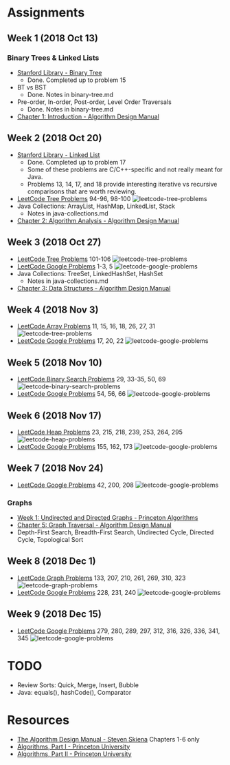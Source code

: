 # Assignments
## Week 1 (2018 Oct 13)
### Binary Trees & Linked Lists
* [Stanford Library - Binary Tree](http://cslibrary.stanford.edu/110/BinaryTrees.html)
	* Done. Completed up to problem 15
* BT vs BST
	* Done. Notes in binary-tree.md
* Pre-order, In-order, Post-order, Level Order Traversals
	* Done. Notes in binary-tree.md
* [Chapter 1: Introduction - Algorithm Design Manual](https://www.amazon.com/Algorithm-Design-Manual-Steven-Skiena/dp/1849967202/)
## Week 2 (2018 Oct 20)
* [Stanford Library - Linked List](http://cslibrary.stanford.edu/103/LinkedListBasics.pdf)
	* Done. Completed up to problem 17
	* Some of these problems are C/C++-specific and not really meant for Java.
	* Problems 13, 14, 17, and 18 provide interesting iterative vs recursive comparisons that are worth reviewing.
* [LeetCode Tree Problems](https://leetcode.com/tag/tree/) 94-96, 98-100
![leetcode-tree-problems](https://github.com/jguamie/practice-problems/blob/master/images/leetcode-tree.png)
* Java Collections: ArrayList, HashMap, LinkedList, Stack
	* Notes in java-collections.md
* [Chapter 2: Algorithm Analysis - Algorithm Design Manual](https://www.amazon.com/Algorithm-Design-Manual-Steven-Skiena/dp/1849967202/)
## Week 3 (2018 Oct 27)
* [LeetCode Tree Problems](https://leetcode.com/tag/tree/) 101-106
![leetcode-tree-problems](https://github.com/jguamie/practice-problems/blob/master/images/leetcode-tree-2.png)
* [LeetCode Google Problems](https://leetcode.com/company/google/) 1-3, 5
![leetcode-google-problems](https://github.com/jguamie/practice-problems/blob/master/images/leetcode-google.png)
* Java Collections: TreeSet, LinkedHashSet, HashSet
	* Notes in java-collections.md
* [Chapter 3: Data Structures - Algorithm Design Manual](https://www.amazon.com/Algorithm-Design-Manual-Steven-Skiena/dp/1849967202/)
## Week 4 (2018 Nov 3)
* [LeetCode Array Problems](https://leetcode.com/tag/array/) 11, 15, 16, 18, 26, 27, 31
![leetcode-tree-problems](https://github.com/jguamie/practice-problems/blob/master/images/leetcode-array.png)
* [LeetCode Google Problems](https://leetcode.com/problemset/top-google-questions/) 17, 20, 22
![leetcode-google-problems](https://github.com/jguamie/practice-problems/blob/master/images/leetcode-google-2.png)
## Week 5 (2018 Nov 10)
* [LeetCode Binary Search Problems](https://leetcode.com/tag/binary-search/) 29, 33-35, 50, 69
![leetcode-binary-search-problems](https://github.com/jguamie/practice-problems/blob/master/images/leetcode-binary-search.png)
* [LeetCode Google Problems](https://leetcode.com/problemset/top-google-questions/) 54, 56, 66
![leetcode-google-problems](https://github.com/jguamie/practice-problems/blob/master/images/leetcode-google-3.png)
## Week 6 (2018 Nov 17)
* [LeetCode Heap Problems](https://leetcode.com/tag/heap/) 23, 215, 218, 239, 253, 264, 295
![leetcode-heap-problems](https://github.com/jguamie/practice-problems/blob/master/images/leetcode-heap.png)
* [LeetCode Google Problems](https://leetcode.com/problemset/top-google-questions/) 155, 162, 173
![leetcode-google-problems](https://github.com/jguamie/practice-problems/blob/master/images/leetcode-google-4.png)
## Week 7 (2018 Nov 24)
* [LeetCode Google Problems](https://leetcode.com/problemset/top-google-questions/) 42, 200, 208
![leetcode-google-problems](https://github.com/jguamie/practice-problems/blob/master/images/leetcode-google-5.png)
### Graphs
* [Week 1: Undirected and Directed Graphs - Princeton Algorithms](https://www.coursera.org/learn/algorithms-part2)
* [Chapter 5: Graph Traversal - Algorithm Design Manual](https://www.amazon.com/Algorithm-Design-Manual-Steven-Skiena/dp/1849967202/)
* Depth-First Search, Breadth-First Search, Undirected Cycle, Directed Cycle, Topological Sort
## Week 8 (2018 Dec 1)
* [LeetCode Graph Problems](https://leetcode.com/tag/heap/) 133, 207, 210, 261, 269, 310, 323
![leetcode-graph-problems](https://github.com/jguamie/practice-problems/blob/master/images/leetcode-graph.png)
* [LeetCode Google Problems](https://leetcode.com/problemset/top-google-questions/) 228, 231, 240
![leetcode-google-problems](https://github.com/jguamie/practice-problems/blob/master/images/leetcode-google-6.png)
## Week 9 (2018 Dec 15)
* [LeetCode Google Problems](https://leetcode.com/problemset/top-google-questions/) 279, 280, 289, 297, 312, 316, 326, 336, 341, 345 
![leetcode-google-problems](https://github.com/jguamie/practice-problems/blob/master/images/leetcode-google-7.png)
# TODO
* Review Sorts: Quick, Merge, Insert, Bubble
* Java: equals(), hashCode(), Comparator
# Resources
* [The Algorithm Design Manual - Steven Skiena](https://www.amazon.com/Algorithm-Design-Manual-Steven-Skiena/dp/1849967202/) Chapters 1-6 only
* [Algorithms, Part I - Princeton University](https://www.coursera.org/learn/algorithms-part1)
* [Algorithms, Part II - Princeton University](https://www.coursera.org/learn/algorithms-part2)

